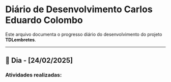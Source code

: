 # Diário de Desenvolvimento **Carlos Eduardo Colombo**

Este arquivo documenta o progresso diário do desenvolvimento do projeto **TDLembretes**. 

---

## 📅 Dia - [24/02/2025]
### Atividades realizadas: